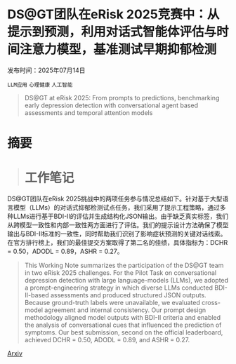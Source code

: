 # DS@GT团队在eRisk 2025竞赛中：从提示到预测，利用对话式智能体评估与时间注意力模型，基准测试早期抑郁检测

发布时间：2025年07月14日

`LLM应用` `心理健康` `人工智能`

> DS@GT at eRisk 2025: From prompts to predictions, benchmarking early depression detection with conversational agent based assessments and temporal attention models

# 摘要

> # 工作笔记
DS@GT团队在eRisk 2025挑战中的两项任务参与情况总结如下。针对基于大型语言模型（LLMs）的对话式抑郁检测试点任务，我们采用了提示工程策略，通过多种LLMs进行基于BDI-II的评估并生成结构化JSON输出。由于缺乏真实标签，我们从跨模型一致性和内部一致性两方面进行了评估。我们的提示设计方法确保了模型输出与BDI-II标准的一致性，同时帮助我们识别了影响症状预测的关键对话线索。在官方排行榜上，我们的最佳提交方案取得了第二名的佳绩，具体指标为：DCHR = 0.50，ADODL = 0.89，ASHR = 0.27。

> This Working Note summarizes the participation of the DS@GT team in two eRisk 2025 challenges. For the Pilot Task on conversational depression detection with large language-models (LLMs), we adopted a prompt-engineering strategy in which diverse LLMs conducted BDI-II-based assessments and produced structured JSON outputs. Because ground-truth labels were unavailable, we evaluated cross-model agreement and internal consistency. Our prompt design methodology aligned model outputs with BDI-II criteria and enabled the analysis of conversational cues that influenced the prediction of symptoms. Our best submission, second on the official leaderboard, achieved DCHR = 0.50, ADODL = 0.89, and ASHR = 0.27.

[Arxiv](https://arxiv.org/abs/2507.10958)